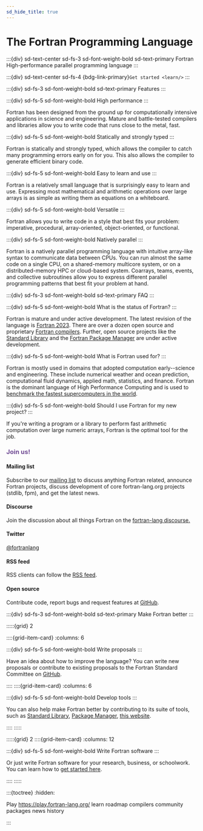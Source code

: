 ```yaml
---
sd_hide_title: true
---
```


# The Fortran Programming Language

:::{div} sd-text-center sd-fs-3 sd-font-weight-bold sd-text-primary
Fortran <br> High-performance parallel programming language
:::

:::{div} sd-text-center sd-fs-4
{bdg-link-primary}`Get started <learn/>`
:::

:::{div} sd-fs-3 sd-font-weight-bold sd-text-primary
Features
:::

:::{div} sd-fs-5 sd-font-weight-bold
High performance
:::

Fortran has been designed from the ground up for computationally intensive applications in science and engineering. Mature and battle-tested compilers and libraries allow you to write code that runs close to the metal, fast.

:::{div} sd-fs-5 sd-font-weight-bold
Statically and strongly typed
:::

Fortran is statically and strongly typed, which allows the compiler to catch many programming errors early on for you. This also allows the compiler to generate efficient binary code.

:::{div} sd-fs-5 sd-font-weight-bold
Easy to learn and use
:::

Fortran is a relatively small language that is surprisingly easy to learn and use. Expressing most mathematical and arithmetic operations over large arrays is as simple as writing them as equations on a whiteboard.

:::{div} sd-fs-5 sd-font-weight-bold
Versatile
:::

Fortran allows you to write code in a style that best fits your problem: imperative, procedural, array-oriented, object-oriented, or functional.

:::{div} sd-fs-5 sd-font-weight-bold
Natively parallel
:::

Fortran is a natively parallel programming language with intuitive array-like syntax to communicate data between CPUs. You can run almost the same code on a single CPU, on a shared-memory multicore system, or on a distributed-memory HPC or cloud-based system. Coarrays, teams, events, and collective subroutines allow you to express different parallel programming patterns that best fit your problem at hand.

:::{div} sd-fs-3 sd-font-weight-bold sd-text-primary
FAQ
:::

:::{div} sd-fs-5 sd-font-weight-bold
What is the status of Fortran?
:::

Fortran is mature and under active development.
The latest revision of the language is
[Fortran 2023](https://wg5-fortran.org/N2201-N2250/N2212.pdf).
There are over a dozen open source and proprietary
[Fortran compilers](compilers).
Further, open source projects like the
[Standard Library](https://github.com/fortran-lang/stdlib)
and the [Fortran Package Manager](https://fpm.fortran-lang.org) are
under active development.

:::{div} sd-fs-5 sd-font-weight-bold
What is Fortran used for?
:::

Fortran is mostly used in domains that adopted computation early--science and engineering. These include numerical weather and ocean prediction, computational fluid dynamics, applied math, statistics, and finance. Fortran is the dominant language of High Performance Computing and is used to [benchmark the fastest supercomputers in the world](https://top500.org/).

:::{div} sd-fs-5 sd-font-weight-bold
Should I use Fortran for my new project?
:::

If you're writing a program or a library to perform fast arithmetic computation over large numeric arrays, Fortran is the optimal tool for the job.

<div class="index_joinus_mobile">
<h3><p style="color:#734f96;">Join us!</p> </h3>
<h4> <i class="fas fa-envelope-open-text"></i> Mailing list</h4>
<p>Subscribe to our <a href="https://groups.io/g/fortran-lang" target="_blank">mailing list</a>
to discuss anything Fortran related, announce Fortran projects, discuss development
of core fortran-lang.org projects (stdlib, fpm), and get
the latest news.
</p>
<h4><i class="fab fa-discourse"></i> Discourse</h4>
<p>
Join the discussion about all things Fortran on the
<a href="https://fortran-lang.discourse.group" target="_blank">fortran-lang discourse.</a>
</p>
<h4><i class="fab fa-twitter"></i> Twitter</h4>
<a href="https://twitter.com/fortranlang" class="twitter-follow-button" data-show-count="true"
data-size="large">@fortranlang</a>
<script async src="https://platform.twitter.com/widgets.js" charset="utf-8"></script>
<h4><i class="fas fa-rss"></i> RSS feed</h4>
<p>RSS clients can follow the <a href="news/atom.xml" target="_blank">RSS feed</a>.</p>
<h4><i class="fab fa-github"></i> Open source</h4>
<p>
Contribute code, report bugs and request features at
<a href="https://github.com/fortran-lang" target="_blank">GitHub</a>.
</p>
</div>

:::{div} sd-fs-3 sd-font-weight-bold sd-text-primary
Make Fortran better
:::

:::::{grid} 2

::::{grid-item-card}
:columns: 6

:::{div} sd-fs-5 sd-font-weight-bold
Write proposals
:::

Have an idea about how to improve the language? You can write new proposals or contribute to existing proposals to the Fortran Standard Committee on
[GitHub](https://github.com/j3-fortran/fortran_proposals).

::::
::::{grid-item-card}
:columns: 6

:::{div} sd-fs-5 sd-font-weight-bold
Develop tools
:::

You can also help make Fortran better by contributing to its suite of tools, such as [Standard Library](https://github.com/fortran-lang/stdlib), [Package Manager](https://github.com/fortran-lang/fpm), [this website](https://github.com/fortran-lang/webpage).

::::
:::::

:::::{grid} 2
::::{grid-item-card}
:columns: 12

:::{div} sd-fs-5 sd-font-weight-bold
Write Fortran software
:::

Or just write Fortran software for your research, business, or schoolwork. You can learn how to [get started here](learn).

::::
:::::

:::{toctree}
:hidden:

Play <https://play.fortran-lang.org/>
learn
roadmap
compilers
community
packages
news
history

:::
